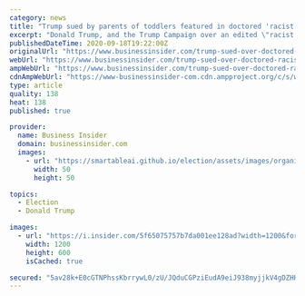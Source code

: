 ```yaml
---
category: news
title: "Trump sued by parents of toddlers featured in doctored 'racist baby' video"
excerpt: "Donald Trump, and the Trump Campaign over an edited \"racist baby\" video."
publishedDateTime: 2020-09-18T19:22:00Z
originalUrl: "https://www.businessinsider.com/trump-sued-over-doctored-racist-baby-twitter-video-carpe-donktum-2020-9"
webUrl: "https://www.businessinsider.com/trump-sued-over-doctored-racist-baby-twitter-video-carpe-donktum-2020-9"
ampWebUrl: "https://www.businessinsider.com/trump-sued-over-doctored-racist-baby-twitter-video-carpe-donktum-2020-9?amp"
cdnAmpWebUrl: "https://www-businessinsider-com.cdn.ampproject.org/c/s/www.businessinsider.com/trump-sued-over-doctored-racist-baby-twitter-video-carpe-donktum-2020-9?amp"
type: article
quality: 138
heat: 138
published: true

provider:
  name: Business Insider
  domain: businessinsider.com
  images:
    - url: "https://smartableai.github.io/election/assets/images/organizations/businessinsider.com-50x50.jpg"
      width: 50
      height: 50

topics:
  - Election
  - Donald Trump

images:
  - url: "https://i.insider.com/5f65075757b7da001ee128ad?width=1200&format=jpeg"
    width: 1200
    height: 600
    isCached: true

secured: "5av28k+E0cGTNPhssKbrrywL0/zU/JQduCGPziEudA9eiJ938myjjkV4gDZHH4cGuAe9/wDZu1m1hQXFGxbUoE+o/zkyD80RbU9AEeM2PdHSwY2mykLepPsz/ZSW2op/x61Aumm6hZ1t2b07oxrZveTgv3Jc7FDlzBgwzA/IJX6nzTgrfp1SmWg/KWYj+oux8Y8QRpe8M61J49th22YI1/KwaHOzsYEKOzPrClGuigF5fbOmlLlcoXwKnWCHGnSzXxHmZtp5APK8CpxtXOOUVlrMrPkWd0CERtMBWP/PjlfsigYY6cJKBgJrdMW/QE8I81XnXrbzq54ihXPXRMbun7b3xKPjh+qUtiOTZOl4auA=;Ia4NtkgZStpjzxgoCXu4NA=="
---
```


